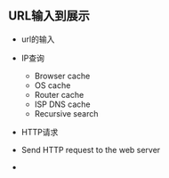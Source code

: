 ## URL输入到展示
- url的输入
- IP查询
  - Browser cache
  - OS cache
  - Router cache
  - ISP DNS cache
  - Recursive search

- HTTP请求
- Send HTTP request to the web server
- 
